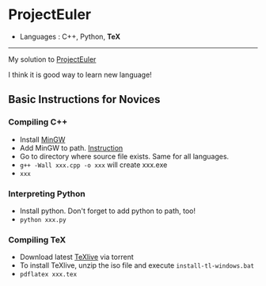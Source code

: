 # ProjectEuler

- Languages : C++, Python, **TeX**

----------

My solution to [ProjectEuler](https://projecteuler.net/)

I think it is good way to learn new language!

## Basic Instructions for Novices

### Compiling C++

* Install [MinGW](http://mingw.org/)
* Add MinGW to path. [Instruction](https://kr.mathworks.com/matlabcentral/answers/94933-how-do-i-set-my-system-path-under-windows?requestedDomain=www.mathworks.com)
* Go to directory where source file exists. Same for all languages.
* `g++ -Wall xxx.cpp -o xxx` will create xxx.exe
* `xxx`

### Interpreting Python

* Install python. Don't forget to add python to path, too!
* `python xxx.py`

### Compiling TeX

* Download latest [TeXlive](https://www.tug.org/texlive/acquire-iso.html) via torrent
* To install TeXlive, unzip the iso file and execute `install-tl-windows.bat`
* `pdflatex xxx.tex`